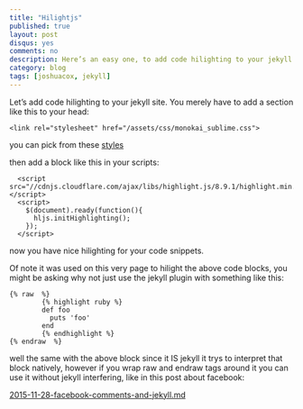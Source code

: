 ```yaml
---
title: "Hilightjs"
published: true
layout: post
disqus: yes
comments: no
description: Here’s an easy one, to add code hilighting to your jekyll site...
category: blog
tags: [joshuacox, jekyll]
---
```


Let’s add code hilighting to your jekyll site.  You merely have to add a section like this to your head:

    <link rel="stylesheet" href="/assets/css/monokai_sublime.css">

you can pick from these [styles](https://github.com/isagalaev/highlight.js/tree/master/src/styles)

then add a block like this in your scripts:

      <script src="//cdnjs.cloudflare.com/ajax/libs/highlight.js/8.9.1/highlight.min.js"></script>
      <script>
        $(document).ready(function(){
          hljs.initHighlighting();
        });
      </script>

now you have nice hilighting for your code snippets.

Of note it was used on this very page to hilight the above code blocks, you might be asking why not just use the jekyll plugin with something like this:

```
{% raw  %}
        {% highlight ruby %}
        def foo
          puts 'foo'
        end
        {% endhighlight %}
{% endraw  %}
```

well the same with the above block since it IS jekyll it trys to interpret that block natively, however if you wrap raw and endraw tags around it you can use it without jekyll interfering, like in this post about facebook:

[2015-11-28-facebook-comments-and-jekyll.md](https://raw.githubusercontent.com/joshuacox/joshuacox.github.io/master/_posts/2015-11-28-facebook-comments-and-jekyll.md)
